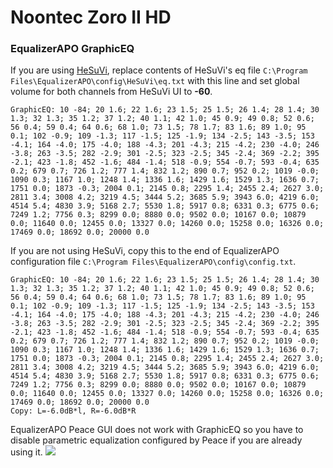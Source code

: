 # Noontec Zoro II HD
### EqualizerAPO GraphicEQ
If you are using [HeSuVi](https://sourceforge.net/projects/hesuvi/), replace contents of HeSuVi's eq file `C:\Program Files\EqualizerAPO\config\HeSuVi\eq.txt` with this line and set global volume for both channels from HeSuVi UI to **-60**.
```
GraphicEQ: 10 -84; 20 1.6; 22 1.6; 23 1.5; 25 1.5; 26 1.4; 28 1.4; 30 1.3; 32 1.3; 35 1.2; 37 1.2; 40 1.1; 42 1.0; 45 0.9; 49 0.8; 52 0.6; 56 0.4; 59 0.4; 64 0.6; 68 1.0; 73 1.5; 78 1.7; 83 1.6; 89 1.0; 95 0.1; 102 -0.9; 109 -1.3; 117 -1.5; 125 -1.9; 134 -2.5; 143 -3.5; 153 -4.1; 164 -4.0; 175 -4.0; 188 -4.3; 201 -4.3; 215 -4.2; 230 -4.0; 246 -3.8; 263 -3.5; 282 -2.9; 301 -2.5; 323 -2.5; 345 -2.4; 369 -2.2; 395 -2.1; 423 -1.8; 452 -1.6; 484 -1.4; 518 -0.9; 554 -0.7; 593 -0.4; 635 0.2; 679 0.7; 726 1.2; 777 1.4; 832 1.2; 890 0.7; 952 0.2; 1019 -0.0; 1090 0.3; 1167 1.0; 1248 1.4; 1336 1.6; 1429 1.6; 1529 1.3; 1636 0.7; 1751 0.0; 1873 -0.3; 2004 0.1; 2145 0.8; 2295 1.4; 2455 2.4; 2627 3.0; 2811 3.4; 3008 4.2; 3219 4.5; 3444 5.2; 3685 5.9; 3943 6.0; 4219 6.0; 4514 5.4; 4830 3.9; 5168 2.7; 5530 1.8; 5917 0.8; 6331 0.3; 6775 0.6; 7249 1.2; 7756 0.3; 8299 0.0; 8880 0.0; 9502 0.0; 10167 0.0; 10879 0.0; 11640 0.0; 12455 0.0; 13327 0.0; 14260 0.0; 15258 0.0; 16326 0.0; 17469 0.0; 18692 0.0; 20000 0.0
```
If you are not using HeSuVi, copy this to the end of EqualizerAPO configuration file `C:\Program Files\EqualizerAPO\config\config.txt`.
```
GraphicEQ: 10 -84; 20 1.6; 22 1.6; 23 1.5; 25 1.5; 26 1.4; 28 1.4; 30 1.3; 32 1.3; 35 1.2; 37 1.2; 40 1.1; 42 1.0; 45 0.9; 49 0.8; 52 0.6; 56 0.4; 59 0.4; 64 0.6; 68 1.0; 73 1.5; 78 1.7; 83 1.6; 89 1.0; 95 0.1; 102 -0.9; 109 -1.3; 117 -1.5; 125 -1.9; 134 -2.5; 143 -3.5; 153 -4.1; 164 -4.0; 175 -4.0; 188 -4.3; 201 -4.3; 215 -4.2; 230 -4.0; 246 -3.8; 263 -3.5; 282 -2.9; 301 -2.5; 323 -2.5; 345 -2.4; 369 -2.2; 395 -2.1; 423 -1.8; 452 -1.6; 484 -1.4; 518 -0.9; 554 -0.7; 593 -0.4; 635 0.2; 679 0.7; 726 1.2; 777 1.4; 832 1.2; 890 0.7; 952 0.2; 1019 -0.0; 1090 0.3; 1167 1.0; 1248 1.4; 1336 1.6; 1429 1.6; 1529 1.3; 1636 0.7; 1751 0.0; 1873 -0.3; 2004 0.1; 2145 0.8; 2295 1.4; 2455 2.4; 2627 3.0; 2811 3.4; 3008 4.2; 3219 4.5; 3444 5.2; 3685 5.9; 3943 6.0; 4219 6.0; 4514 5.4; 4830 3.9; 5168 2.7; 5530 1.8; 5917 0.8; 6331 0.3; 6775 0.6; 7249 1.2; 7756 0.3; 8299 0.0; 8880 0.0; 9502 0.0; 10167 0.0; 10879 0.0; 11640 0.0; 12455 0.0; 13327 0.0; 14260 0.0; 15258 0.0; 16326 0.0; 17469 0.0; 18692 0.0; 20000 0.0
Copy: L=-6.0dB*l, R=-6.0dB*R
```
EqualizerAPO Peace GUI does not work with GraphicEQ so you have to disable parametric equalization configured by Peace if you are already using it.
![](https://raw.githubusercontent.com/jaakkopasanen/AutoEq/master/results/Sonoma%20Model%20One/innerfidelity/onear/Noontec%20Zoro%20II%20HD/Noontec%20Zoro%20II%20HD.png)
